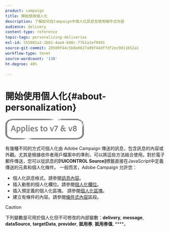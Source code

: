 ```yaml
---
product: campaign
title: 開始使用個人化
description: 了解如何在Campaign中個人化訊息及使用條件式內容
audience: delivery
content-type: reference
topic-tags: personalizing-deliveries
exl-id: 555082a2-1b62-4aa4-b80c-77b1a1ef9491
source-git-commit: 20509f44c5b8e0827a09f44dffdf2ec9d11652a1
workflow-type: tm+mt
source-wordcount: '138'
ht-degree: 40%

---
```


# 開始使用個人化{#about-personalization}

![](../../assets/common.svg)

有幾種不同的方式可個人化由 Adobe Campaign 傳送的訊息，包含訊息的內容或外觀。尤其是根據收件者用戶檔案中的準則，可以將這些方法結合使用。對於電子郵件傳送，您可以從訊息的&#x200B;**[!UICONTROL Source]**&#x200B;標籤直接在JavaScript中定義傳送的元素和個人化條件。 一般而言，Adobe Campaign 允許您：

* 個人化訊息格式。請參閱[訊息內容](defining-the-email-content.md#message-content)。
* 插入動態的個人化欄位。請參閱[個人化欄位](personalization-fields.md)。
* 插入預定義的個人化區塊。
請參閱[個人化區塊](personalization-blocks.md)。
* 建立有條件的內容。請參閱[條件式內容](conditional-content.md)區段。

>[!CAUTION]
>
>下列變數是可用於個人化但不可修改的內部變數：**delivery**, **message**, **dataSource**, **targetData**, **provider**, **抵用券**, **抵用券值**, ****。
